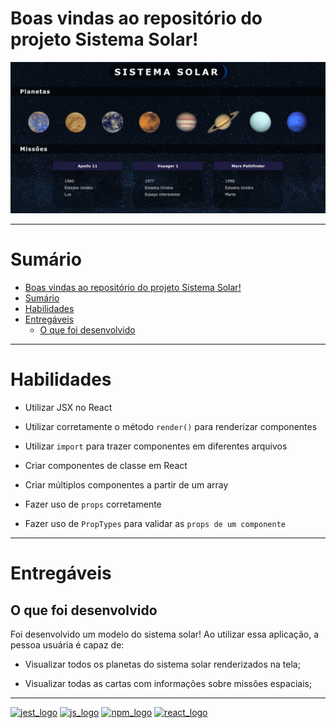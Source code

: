# Boas vindas ao repositório do projeto Sistema Solar!

<img src="./solar-system-app.png" alt="solar_system">

---

# Sumário

- [Boas vindas ao repositório do projeto Sistema Solar!](#boas-vindas-ao-repositório-do-projeto-sistema-solar)
- [Sumário](#sumário)
- [Habilidades](#habilidades)
- [Entregáveis](#entregáveis)
  - [O que foi desenvolvido](#o-que-foi-desenvolvido)

---

# Habilidades

  * Utilizar JSX no React

  * Utilizar corretamente o método `render()` para renderizar componentes

  * Utilizar `import` para trazer componentes em diferentes arquivos

  * Criar componentes de classe em React

  * Criar múltiplos componentes a partir de um array

  * Fazer uso de `props` corretamente

  * Fazer uso de `PropTypes` para validar as `props de um componente`

---

# Entregáveis

## O que foi desenvolvido

Foi desenvolvido um modelo do sistema solar! Ao utilizar essa aplicação, a pessoa usuária é capaz de:

  * Visualizar todos os planetas do sistema solar renderizados na tela;

  * Visualizar todas as cartas com informações sobre missões espaciais;

---

<div display="inline-block">
  <a href="https://jestjs.io/pt-BR/"><img src="https://img.shields.io/badge/Jest-C21325?style=for-the-badge&logo=jest&logoColor=white" alt="jest_logo" /></a>
  <a href="https://developer.mozilla.org/pt-BR/docs/Web/JavaScript"><img src="https://img.shields.io/badge/JavaScript-323330?style=for-the-badge&logo=javascript&logoColor=F7DF1E" alt="js_logo" /></a>
  <a href="https://www.npmjs.com/"><img src="https://img.shields.io/badge/npm-CB3837?style=for-the-badge&logo=npm&logoColor=white" alt="npm_logo" /></a>
  <a href="https://pt-br.reactjs.org/"><img src="https://img.shields.io/badge/React-20232A?style=for-the-badge&logo=react&logoColor=61DAFB" alt="react_logo" /></a>
</div
